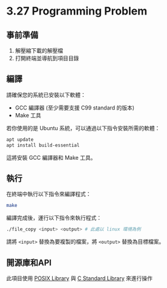 # 3.27 Programming Problem

## 事前準備

1. 解壓縮下載的解壓檔
2. 打開終端並導航到項目目錄

## 編譯

請確保您的系統已安裝以下軟體：

- GCC 編譯器 (至少需要支援 C99 standard 的版本)
- Make 工具

若你使用的是 Ubuntu 系統，可以通過以下指令安裝所需的軟體：

```bash
apt update
apt install build-essential
```

這將安裝 GCC 編譯器和 Make 工具。

## 執行

在終端中執行以下指令來編譯程式：

```bash
make
```

編譯完成後，運行以下指令來執行程式：

```bash
./file_copy <input> <output> # 此處以 linux 環境為例
```

請將 `<input>` 替換為要複製的檔案，將 `<output>` 替換為目標檔案。

## 開源庫和API

此項目使用 [POSIX Library](https://pubs.opengroup.org/onlinepubs/9799919799/) 與 [C Standard Library](https://en.cppreference.com/w/c) 來進行操作

